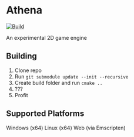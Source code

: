 # Athena

[![Build](https://github.com/jccit/Athena/actions/workflows/build.yml/badge.svg?branch=main)](https://github.com/jccit/Athena/actions/workflows/build.yml)

An experimental 2D game engine

## Building

1. Clone repo
2. Run `git submodule update --init --recursive`
3. Create build folder and run `cmake ..`
4. ???
5. Profit

## Supported Platforms

Windows (x64)
Linux (x64)
Web (via Emscripten)